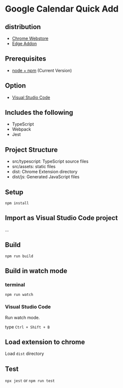 # Google Calendar Quick Add

## distribution
- [Chrome Webstore](https://chromewebstore.google.com/detail/google-calendar-quick-add/nfjgfiefpjgdaocehhmegfnokjniemjm)
- [Edge Addon](https://microsoftedge.microsoft.com/addons/detail/google-calendar-quick-add/fhegnglmehohbehnflmfocccfibpebfp)

## Prerequisites

* [node + npm](https://nodejs.org/) (Current Version)

## Option

* [Visual Studio Code](https://code.visualstudio.com/)

## Includes the following

* TypeScript
* Webpack
* Jest

## Project Structure

* src/typescript: TypeScript source files
* src/assets: static files
* dist: Chrome Extension directory
* dist/js: Generated JavaScript files

## Setup

```
npm install
```

## Import as Visual Studio Code project

...

## Build

```
npm run build
```

## Build in watch mode

### terminal

```
npm run watch
```

### Visual Studio Code

Run watch mode.

type `Ctrl + Shift + B`

## Load extension to chrome

Load `dist` directory

## Test
`npx jest` or `npm run test`
